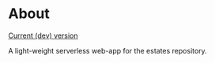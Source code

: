 # About
[Current (dev) version](https://s0uuqarlx6.execute-api.eu-central-1.amazonaws.com/dev/index)

A light-weight serverless web-app for the estates repository.
